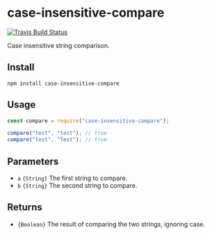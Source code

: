 # case-insensitive-compare

[![Travis Build Status](https://travis-ci.org/nickcoad/case-insensitive-compare.svg?branch=master)](https://travis-ci.org/nickcoad/case-insensitive-compare)

Case insensitive string comparison.

## Install

```
npm install case-insensitive-compare
```

## Usage

```js
const compare = require("case-insensitive-compare");

compare("test", "test"); // true
compare("test", "Test"); // true
```

## Parameters

- `a` `{String}` The first string to compare.
- `b` `{String}` The second string to compare.

## Returns

- `{Boolean}` The result of comparing the two strings, ignoring case.
